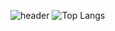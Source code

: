 ![header](https://capsule-render.vercel.app/api?type=waving&height=270&text=%20집가고싶다&reversal=false&fontAlignY=50&animation=fadeIn)
![Top Langs](https://github-readme-stats.vercel.app/api/top-langs/?username=sbrdhe&layout=compact)
